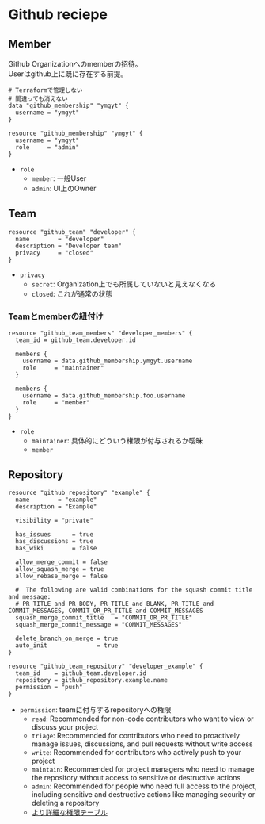 # Github reciepe

## Member

Github Organizationへのmemberの招待。  
Userはgithub上に既に存在する前提。

```hcl
# Terraformで管理しない
# 間違っても消えない
data "github_membership" "ymgyt" {
  username = "ymgyt"
}

resource "github_membership" "ymgyt" {
  username = "ymgyt"
  role     = "admin"
}
```

* `role`
  * `member`: 一般User
  * `admin`: UI上のOwner


## Team

```hcl
resource "github_team" "developer" {
  name        = "developer"
  description = "Developer team"
  privacy     = "closed"
}
```

* `privacy`
  * `secret`: Organization上でも所属していないと見えなくなる
  * `closed`: これが通常の状態


### Teamとmemberの紐付け

```hcl
resource "github_team_members" "developer_members" {
  team_id = github_team.developer.id

  members {
    username = data.github_membership.ymgyt.username
    role     = "maintainer"
  }

  members {
    username = data.github_membership.foo.username
    role     = "member"
  }
}
```

* `role`
  * `maintainer`: 具体的にどういう権限が付与されるか曖昧
  * `member`


## Repository

```hcl
resource "github_repository" "example" {
  name        = "example"
  description = "Example"

  visibility = "private"

  has_issues      = true
  has_discussions = true
  has_wiki        = false

  allow_merge_commit = false
  allow_squash_merge = true
  allow_rebase_merge = false

  #  The following are valid combinations for the squash commit title and message: 
  # PR_TITLE and PR_BODY, PR_TITLE and BLANK, PR_TITLE and COMMIT_MESSAGES, COMMIT_OR_PR_TITLE and COMMIT_MESSAGES
  squash_merge_commit_title   = "COMMIT_OR_PR_TITLE"
  squash_merge_commit_message = "COMMIT_MESSAGES"

  delete_branch_on_merge = true
  auto_init              = true
}

resource "github_team_repository" "developer_example" {
  team_id    = github_team.developer.id
  repository = github_repository.example.name
  permission = "push"
}
```

* `permission`: teamに付与するrepositoryへの権限
  * `read`: Recommended for non-code contributors who want to view or discuss your project
  * `triage`: Recommended for contributors who need to proactively manage issues, discussions, and pull requests without write access
  * `write`: Recommended for contributors who actively push to your project
  * `maintain`: Recommended for project managers who need to manage the repository without access to sensitive or destructive actions
  * `admin`: Recommended for people who need full access to the project, including sensitive and destructive actions like managing security or deleting a repository
  * [より詳細な権限テーブル](https://docs.github.com/en/organizations/managing-user-access-to-your-organizations-repositories/repository-roles-for-an-organization#permissions-for-each-role)
